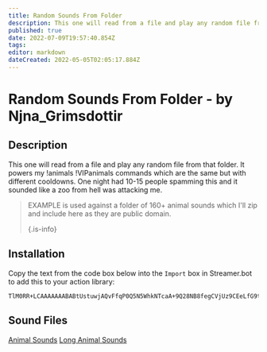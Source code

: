 ```yaml
---
title: Random Sounds From Folder
description: This one will read from a file and play any random file from that folder.
published: true
date: 2022-07-09T19:57:40.854Z
tags:
editor: markdown
dateCreated: 2022-05-05T02:05:17.884Z
---
```


# Random Sounds From Folder - by Njna_Grimsdottir
## Description
This one will read from a file and play any random file from that folder.  It powers my !animals !VIPanimals commands which are the same but with different cooldowns.  One night had 10-15 people spamming this and it sounded like a zoo from hell was attacking me.
> EXAMPLE is used against a folder of 160+ animal sounds which I'll zip and include here as they are public domain. 
> 
> {.is-info}

## Installation

Copy the text from the code box below into the `Import` box in Streamer.bot to add this to your action library:

```
TlM0RR+LCAAAAAAABABtUstuwjAQvFfqP0Q5N5WhkNTcaA+9Q28NB8fegCVjUz9CEeLfG9tCeXFydmY93tnJ9fkpSdIGtOFKpqtk9hIASY7QVmkaS0JtS5sW+fF1klzj0VKc+T4GGAOp3jOcM5It5jXKyLJA2aIAVMEbrRhBUStc+nXgvL50QnQoSFIJ8HpWO+jw+zAbIpk6riU/ErFVTrKe4l4rd5ooEnEmF7Nx3llNhOmJ6igWjE1ZqiR1WoO0U26yjMFCQguDhtOJwUDVSjDQ3s52VZbfZ27pYW0MWFOWa8e4ao/OoUlHt7nk5vABtdLwqaTl0nG5H28stDZKuLA39JrnQ0pDa87wBibmepHmmFYYimU2q3OcLdCsaiPFywzliFCYkzmu6Wi6M/D9wYYn0ZCxl5N/rBiiD0OLI0gGf16oQ2/3z904ii8vE/LY9RMUgpwMsB4bySAUO+OPeCdv/3sFSxMNAwAA
```
## Sound Files
[Animal Sounds](https://cdn.discordapp.com/attachments/878288822620782612/882443665325326386/AnimalSounds.zip) [Long Animal Sounds](https://cdn.discordapp.com/attachments/878288822620782612/882443743863664701/LongAnimalSounds.zip)